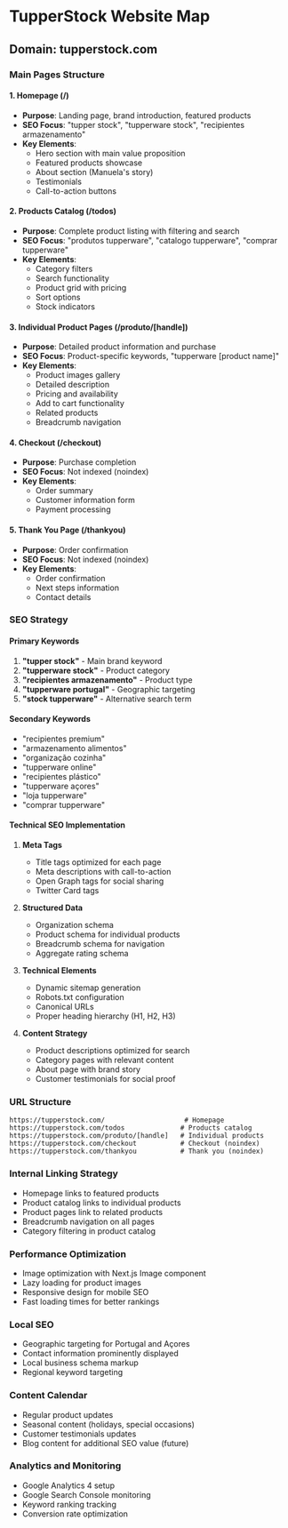 # TupperStock Website Map

## Domain: tupperstock.com

### Main Pages Structure

#### 1. Homepage (/)

- **Purpose**: Landing page, brand introduction, featured products
- **SEO Focus**: "tupper stock", "tupperware stock", "recipientes armazenamento"
- **Key Elements**:
  - Hero section with main value proposition
  - Featured products showcase
  - About section (Manuela's story)
  - Testimonials
  - Call-to-action buttons

#### 2. Products Catalog (/todos)

- **Purpose**: Complete product listing with filtering and search
- **SEO Focus**: "produtos tupperware", "catalogo tupperware", "comprar tupperware"
- **Key Elements**:
  - Category filters
  - Search functionality
  - Product grid with pricing
  - Sort options
  - Stock indicators

#### 3. Individual Product Pages (/produto/[handle])

- **Purpose**: Detailed product information and purchase
- **SEO Focus**: Product-specific keywords, "tupperware [product name]"
- **Key Elements**:
  - Product images gallery
  - Detailed description
  - Pricing and availability
  - Add to cart functionality
  - Related products
  - Breadcrumb navigation

#### 4. Checkout (/checkout)

- **Purpose**: Purchase completion
- **SEO Focus**: Not indexed (noindex)
- **Key Elements**:
  - Order summary
  - Customer information form
  - Payment processing

#### 5. Thank You Page (/thankyou)

- **Purpose**: Order confirmation
- **SEO Focus**: Not indexed (noindex)
- **Key Elements**:
  - Order confirmation
  - Next steps information
  - Contact details

### SEO Strategy

#### Primary Keywords

1. **"tupper stock"** - Main brand keyword
2. **"tupperware stock"** - Product category
3. **"recipientes armazenamento"** - Product type
4. **"tupperware portugal"** - Geographic targeting
5. **"stock tupperware"** - Alternative search term

#### Secondary Keywords

- "recipientes premium"
- "armazenamento alimentos"
- "organização cozinha"
- "tupperware online"
- "recipientes plástico"
- "tupperware açores"
- "loja tupperware"
- "comprar tupperware"

#### Technical SEO Implementation

1. **Meta Tags**

   - Title tags optimized for each page
   - Meta descriptions with call-to-action
   - Open Graph tags for social sharing
   - Twitter Card tags

2. **Structured Data**

   - Organization schema
   - Product schema for individual products
   - Breadcrumb schema for navigation
   - Aggregate rating schema

3. **Technical Elements**

   - Dynamic sitemap generation
   - Robots.txt configuration
   - Canonical URLs
   - Proper heading hierarchy (H1, H2, H3)

4. **Content Strategy**
   - Product descriptions optimized for search
   - Category pages with relevant content
   - About page with brand story
   - Customer testimonials for social proof

### URL Structure

```
https://tupperstock.com/                    # Homepage
https://tupperstock.com/todos              # Products catalog
https://tupperstock.com/produto/[handle]   # Individual products
https://tupperstock.com/checkout           # Checkout (noindex)
https://tupperstock.com/thankyou           # Thank you (noindex)
```

### Internal Linking Strategy

- Homepage links to featured products
- Product catalog links to individual products
- Product pages link to related products
- Breadcrumb navigation on all pages
- Category filtering in product catalog

### Performance Optimization

- Image optimization with Next.js Image component
- Lazy loading for product images
- Responsive design for mobile SEO
- Fast loading times for better rankings

### Local SEO

- Geographic targeting for Portugal and Açores
- Contact information prominently displayed
- Local business schema markup
- Regional keyword targeting

### Content Calendar

- Regular product updates
- Seasonal content (holidays, special occasions)
- Customer testimonials updates
- Blog content for additional SEO value (future)

### Analytics and Monitoring

- Google Analytics 4 setup
- Google Search Console monitoring
- Keyword ranking tracking
- Conversion rate optimization
